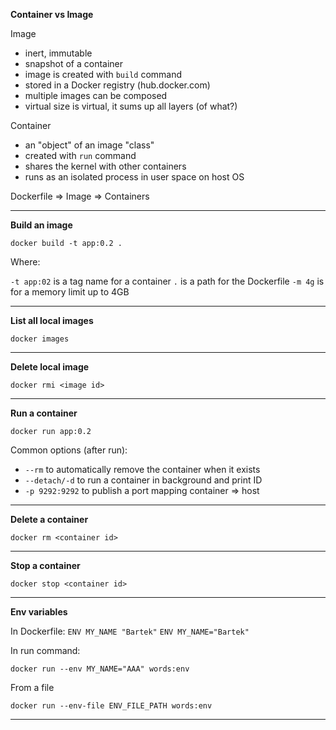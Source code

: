 **Container vs Image**

Image
- inert, immutable
- snapshot of a container
- image is created with `build` command
- stored in a Docker registry (hub.docker.com)
- multiple images can be composed
- virtual size is virtual, it sums up all layers (of what?)

Container
- an "object" of an image "class"
- created with `run` command
- shares the kernel with other containers
- runs as an isolated process in user space on host OS

Dockerfile => Image => Containers

---

**Build an image**

`docker build -t app:0.2 .`

Where:

`-t app:02` is a tag name for a container
`.` is a path for the Dockerfile
`-m 4g` is for a memory limit up to 4GB

---

**List all local images**

`docker images`

---

**Delete local image**

`docker rmi <image id>`

---

**Run a container**

`docker run app:0.2`

Common options (after run):
- `--rm` to automatically remove the container when it exists
- `--detach/-d` to run a container in background and print ID
- `-p 9292:9292` to publish a port mapping container => host

---

**Delete a container**

`docker rm <container id>`

---

**Stop a container**

`docker stop <container id>`

---

**Env variables**

In Dockerfile:
`ENV MY_NAME "Bartek"`
`ENV MY_NAME="Bartek"`

In run command:

`docker run --env MY_NAME="AAA" words:env`

From a file

`docker run --env-file ENV_FILE_PATH words:env`

---
